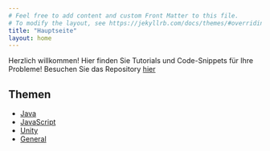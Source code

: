 ```yaml
---
# Feel free to add content and custom Front Matter to this file.
# To modify the layout, see https://jekyllrb.com/docs/themes/#overriding-theme-defaults
title: "Hauptseite"
layout: home
---
```


Herzlich willkommen! Hier finden Sie Tutorials und Code-Snippets für Ihre Probleme!
Besuchen Sie das Repository [hier](https://github.com/CodeDoctorDE/help)

## Themen

* [Java](/de/java)
* [JavaScript](/de/js)
* [Unity](/de/unity)
* [General](/de/general)
